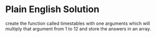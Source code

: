 # Plain English Solution
create the function called timestables with one arguments
which will multiply that argument from 1 to 12 and store the answers in an array.